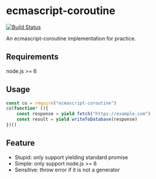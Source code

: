 # ecmascript-coroutine
[![Build Status](https://travis-ci.org/JLHwung/ecmascript-coroutine.svg?branch=master)](https://travis-ci.org/JLHwung/ecmascript-coroutine)

An ecmascript-coroutine implementation for practice.

## Requirements
node.js >= 6

## Usage
```javascript
const co = require("ecmascript-coroutine")
co(function* (){
    const response = yield fetch("https://example.com")
    const result = yield writeToDatabase(response)
})()
```

## Feature
- Stupid: only support yielding standard promise
- Simple: only support node.js >= 6
- Sensitive: throw error if it is not a generator